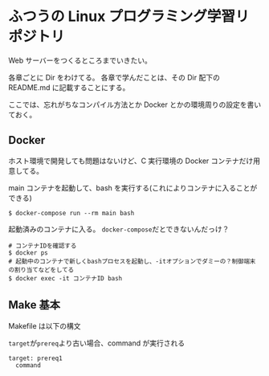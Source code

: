 # ふつうの Linux プログラミング学習リポジトリ

Web サーバーをつくるところまでいきたい。

各章ごとに Dir をわけてる。
各章で学んだことは、その Dir 配下の README.md に記載することにする。

ここでは、忘れがちなコンパイル方法とか Docker とかの環境周りの設定を書いておく。

## Docker

ホスト環境で開発しても問題はないけど、C 実行環境の Docker コンテナだけ用意してる。

main コンテナを起動して、bash を実行する(これによりコンテナに入ることができる)

```
$ docker-compose run --rm main bash
```

起動済みのコンテナに入る。
`docker-compose`だとできないんだっけ？

```
# コンテナIDを確認する
$ docker ps
# 起動中のコンテナで新しくbashプロセスを起動し、-itオプションでダミーの？制御端末の割り当てなどをしてる
$ docker exec -it コンテナID bash
```

## Make 基本

Makefile は以下の構文

`target`が`prereq`より古い場合、command が実行される

```
target: prereq1
  command
```
